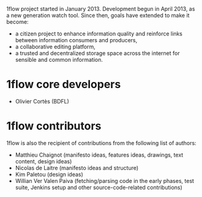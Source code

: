 
1flow project started in January 2013. Development begun in April 2013, as a new generation watch tool. Since then, goals have extended to make it become:

- a citizen project to enhance information quality and reinforce links between information consumers and producers,
- a collaborative editing platform,
- a trusted and decentralized storage space across the internet for sensible and common information.

# 1flow core developers

 * Olivier Cortès (BDFL)

# 1flow contributors

1flow is also the recipient of contributions from the following list of authors:

 * Matthieu Chaignot (manifesto ideas, features ideas, drawings, text content, design ideas)
 * Nicolas de Laitre (manifesto ideas and structure)
 * Kim Paletou (design ideas)
 * Willian Ver Valen Paiva (fetching/parsing code in the early phases, test suite, Jenkins setup and other source-code-related contributions)
